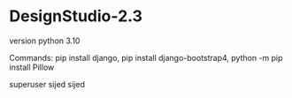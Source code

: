 # DesignStudio-2.3

version python 3.10

Commands: pip install django, pip install django-bootstrap4, python -m pip install Pillow

superuser sijed sijed
